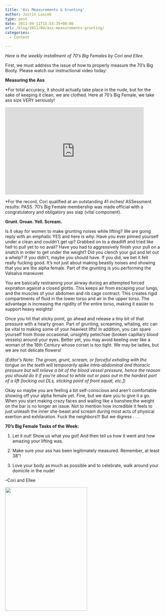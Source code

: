 ```yaml
---
title: 'Ass Measurements & Grunting'
author: Justin Lascek
type: post
date: 2011-04-11T15:53:35+00:00
url: /blog/2011/04/ass-measurements-grunting/
categories:
  - Content

---
```

_Here is the weekly installment of 70&#8217;s Big Females by Cori and Ellee._
  

  
First, we must address the issue of how to properly measure the 70’s Big Booty. Please watch our instructional video today:
  
**Measuring the Ass**
  
*For total accuracy, it should actually take place in the nude, but for the sake of keeping it clean, we are clothed. Here at 70’s Big Female, we take ass size VERY seriously!
  

  
<iframe title="YouTube video player" width="450" height="283" src="http://www.youtube.com/embed/RcQh2V9J6KI" frameborder="0" allowfullscreen></iframe>
   

  
*For the record, Cori qualified at an outstanding 41 inches! ASSessment results: PASS. 70&#8217;s Big Female membership was made official with a congratulatory and obligatory ass slap (vital component).
  

  
**Grunt. Groan. Yell. Scream.**
  
Is it okay for women to make grunting noises while lifting? We are going reply with an emphatic YES and here is why. Have you ever pinned yourself under a clean and couldn’t get up? Grabbed on to a deadlift and tried like hell to pull yet to no avail? Have you had to aggressively finish your pull on a snatch in order to get under the weight? Did you clench your gut and let out a whelp? If you didn&#8217;t, maybe you should have. If you did, we bet it felt really fucking good. It’s not just about making beastly noises and showing that you are the alpha female. Part of the grunting is you performing the Valsalva maneuver.
  

  
You are basically restraining your airway during an attempted forced expiration against a closed glottis. This keeps air from escaping your lungs, and the muscles of your abdomen and rib cage contract. This creates rigid compartments of fluid in the lower torso and air in the upper torso. The advantage is increasing the rigidity of the entire torso, making it easier to support heavy weights!
  

  
Once you hit that sticky point, go ahead and release a tiny bit of that pressure with a hearty groan. Part of grunting, screaming, whaling, etc can be vital to making some of your heaviest lifts! In addition, you can spare yourself from those occasional, unsightly petechiae (broken capillary blood vessels) around your eyes. Better yet, you may avoid keeling over like a woman of the 16th Century whose corset is too tight. We may be ladies, but we are not delicate flowers!
  
(_Editor&#8217;s Note: The groan, grunt, scream, or forceful exhaling with the tongue on the teeth_ will _temporarily spike intra-abdominal and thoracic pressure but will relieve a bit of the blood vessel pressure, hence the reason you should do it if you&#8217;re about to white out or pass out in the hardest part of a lift [locking out DLs, sticking point of front squat, etc.]_)
  

  
Okay so maybe you are feeling a bit self-conscious and aren’t comfortable showing off your alpha female yet. Fine, but we dare you to give it a go. When you start making crazy faces and wailing like a banshee the weight on the bar is no longer an issue. Not to mention how incredible it feels to just unleash the inner she-beast and scream during most acts of physical exertion and exhilaration. Fuck the neighbors!!! But we digress . . .
  

  
**70’s Big Female Tasks of the Week:**
  
1. Let it out! Show us what you got! And then tell us how it went and how amazing your lifting was.
  
2. Make sure your ass has been legitimately measured. Remember, at least 38”!
  
3. Love your body as much as possible and to celebrate, walk around your domicile in the nude!
  

  
&#8211;Cori and Ellee
  
[<img data-attachment-id="3893" data-permalink="/blog/2011/04/ass-measurements-grunting/elleeandcoribarbell-2/" data-orig-file="/2011/04/elleeandcoribarbell1.jpg" data-orig-size="417,625" data-comments-opened="1" data-image-meta="{&quot;aperture&quot;:&quot;3.5&quot;,&quot;credit&quot;:&quot;Micah Schmelzer&quot;,&quot;camera&quot;:&quot;Canon EOS 60D&quot;,&quot;caption&quot;:&quot;&quot;,&quot;created_timestamp&quot;:&quot;1364344862&quot;,&quot;copyright&quot;:&quot;All rights reserved&quot;,&quot;focal_length&quot;:&quot;28&quot;,&quot;iso&quot;:&quot;100&quot;,&quot;shutter_speed&quot;:&quot;0.1&quot;,&quot;title&quot;:&quot;&quot;}" data-image-title="elleeandcoribarbell" data-image-description="" data-medium-file="/2011/04/elleeandcoribarbell1-266x400.jpg" data-large-file="/2011/04/elleeandcoribarbell1.jpg" src="/2011/04/elleeandcoribarbell1-266x400.jpg" alt="" title="elleeandcoribarbell" width="266" height="400" class="aligncenter size-medium wp-image-3893" srcset="/2011/04/elleeandcoribarbell1-266x400.jpg 266w, /2011/04/elleeandcoribarbell1.jpg 417w" sizes="(max-width: 266px) 100vw, 266px" />][1]

 [1]: /2011/04/elleeandcoribarbell1.jpg
